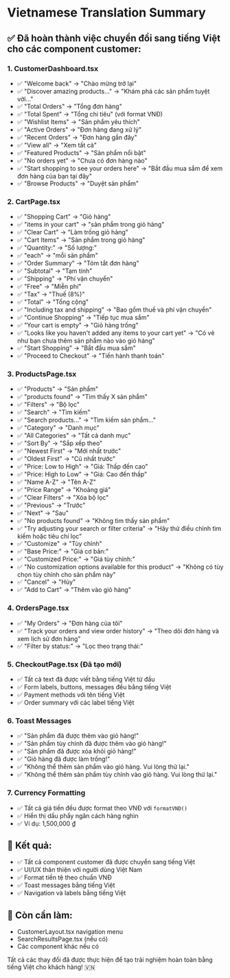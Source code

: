 # Vietnamese Translation Summary

## ✅ Đã hoàn thành việc chuyển đổi sang tiếng Việt cho các component customer:

### **1. CustomerDashboard.tsx**
- ✅ "Welcome back" → "Chào mừng trở lại"
- ✅ "Discover amazing products..." → "Khám phá các sản phẩm tuyệt vời..."
- ✅ "Total Orders" → "Tổng đơn hàng"
- ✅ "Total Spent" → "Tổng chi tiêu" (với format VNĐ)
- ✅ "Wishlist Items" → "Sản phẩm yêu thích"
- ✅ "Active Orders" → "Đơn hàng đang xử lý"
- ✅ "Recent Orders" → "Đơn hàng gần đây"
- ✅ "View all" → "Xem tất cả"
- ✅ "Featured Products" → "Sản phẩm nổi bật"
- ✅ "No orders yet" → "Chưa có đơn hàng nào"
- ✅ "Start shopping to see your orders here" → "Bắt đầu mua sắm để xem đơn hàng của bạn tại đây"
- ✅ "Browse Products" → "Duyệt sản phẩm"

### **2. CartPage.tsx**
- ✅ "Shopping Cart" → "Giỏ hàng"
- ✅ "items in your cart" → "sản phẩm trong giỏ hàng"
- ✅ "Clear Cart" → "Làm trống giỏ hàng"
- ✅ "Cart Items" → "Sản phẩm trong giỏ hàng"
- ✅ "Quantity:" → "Số lượng:"
- ✅ "each" → "mỗi sản phẩm"
- ✅ "Order Summary" → "Tóm tắt đơn hàng"
- ✅ "Subtotal" → "Tạm tính"
- ✅ "Shipping" → "Phí vận chuyển"
- ✅ "Free" → "Miễn phí"
- ✅ "Tax" → "Thuế (8%)"
- ✅ "Total" → "Tổng cộng"
- ✅ "Including tax and shipping" → "Bao gồm thuế và phí vận chuyển"
- ✅ "Continue Shopping" → "Tiếp tục mua sắm"
- ✅ "Your cart is empty" → "Giỏ hàng trống"
- ✅ "Looks like you haven't added any items to your cart yet" → "Có vẻ như bạn chưa thêm sản phẩm nào vào giỏ hàng"
- ✅ "Start Shopping" → "Bắt đầu mua sắm"
- ✅ "Proceed to Checkout" → "Tiến hành thanh toán"

### **3. ProductsPage.tsx**
- ✅ "Products" → "Sản phẩm"
- ✅ "products found" → "Tìm thấy X sản phẩm"
- ✅ "Filters" → "Bộ lọc"
- ✅ "Search" → "Tìm kiếm"
- ✅ "Search products..." → "Tìm kiếm sản phẩm..."
- ✅ "Category" → "Danh mục"
- ✅ "All Categories" → "Tất cả danh mục"
- ✅ "Sort By" → "Sắp xếp theo"
- ✅ "Newest First" → "Mới nhất trước"
- ✅ "Oldest First" → "Cũ nhất trước"
- ✅ "Price: Low to High" → "Giá: Thấp đến cao"
- ✅ "Price: High to Low" → "Giá: Cao đến thấp"
- ✅ "Name A-Z" → "Tên A-Z"
- ✅ "Price Range" → "Khoảng giá"
- ✅ "Clear Filters" → "Xóa bộ lọc"
- ✅ "Previous" → "Trước"
- ✅ "Next" → "Sau"
- ✅ "No products found" → "Không tìm thấy sản phẩm"
- ✅ "Try adjusting your search or filter criteria" → "Hãy thử điều chỉnh tìm kiếm hoặc tiêu chí lọc"
- ✅ "Customize" → "Tùy chỉnh"
- ✅ "Base Price:" → "Giá cơ bản:"
- ✅ "Customized Price:" → "Giá tùy chỉnh:"
- ✅ "No customization options available for this product" → "Không có tùy chọn tùy chỉnh cho sản phẩm này"
- ✅ "Cancel" → "Hủy"
- ✅ "Add to Cart" → "Thêm vào giỏ hàng"

### **4. OrdersPage.tsx**
- ✅ "My Orders" → "Đơn hàng của tôi"
- ✅ "Track your orders and view order history" → "Theo dõi đơn hàng và xem lịch sử đơn hàng"
- ✅ "Filter by status:" → "Lọc theo trạng thái:"

### **5. CheckoutPage.tsx** (Đã tạo mới)
- ✅ Tất cả text đã được viết bằng tiếng Việt từ đầu
- ✅ Form labels, buttons, messages đều bằng tiếng Việt
- ✅ Payment methods với tên tiếng Việt
- ✅ Order summary với các label tiếng Việt

### **6. Toast Messages**
- ✅ "Sản phẩm đã được thêm vào giỏ hàng!"
- ✅ "Sản phẩm tùy chỉnh đã được thêm vào giỏ hàng!"
- ✅ "Sản phẩm đã được xóa khỏi giỏ hàng!"
- ✅ "Giỏ hàng đã được làm trống!"
- ✅ "Không thể thêm sản phẩm vào giỏ hàng. Vui lòng thử lại."
- ✅ "Không thể thêm sản phẩm tùy chỉnh vào giỏ hàng. Vui lòng thử lại."

### **7. Currency Formatting**
- ✅ Tất cả giá tiền đều được format theo VNĐ với `formatVND()`
- ✅ Hiển thị dấu phẩy ngăn cách hàng nghìn
- ✅ Ví dụ: 1,500,000 ₫

## 🎯 **Kết quả:**
- ✅ Tất cả component customer đã được chuyển sang tiếng Việt
- ✅ UI/UX thân thiện với người dùng Việt Nam
- ✅ Format tiền tệ theo chuẩn VNĐ
- ✅ Toast messages bằng tiếng Việt
- ✅ Navigation và labels bằng tiếng Việt

## 📝 **Còn cần làm:**
- CustomerLayout.tsx navigation menu
- SearchResultsPage.tsx (nếu có)
- Các component khác nếu có

Tất cả các thay đổi đã được thực hiện để tạo trải nghiệm hoàn toàn bằng tiếng Việt cho khách hàng! 🇻🇳 